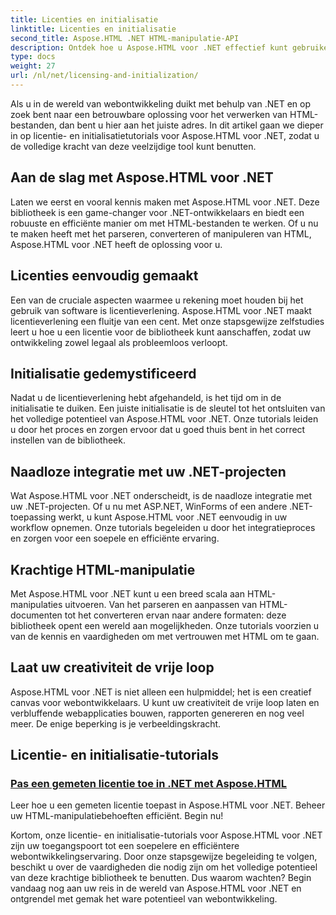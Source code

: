 ```yaml
---
title: Licenties en initialisatie
linktitle: Licenties en initialisatie
second_title: Aspose.HTML .NET HTML-manipulatie-API
description: Ontdek hoe u Aspose.HTML voor .NET effectief kunt gebruiken via onze uitgebreide licentie- en initialisatie-tutorials. Ontgrendel het volledige potentieel van deze tool.
type: docs
weight: 27
url: /nl/net/licensing-and-initialization/
---
```


Als u in de wereld van webontwikkeling duikt met behulp van .NET en op zoek bent naar een betrouwbare oplossing voor het verwerken van HTML-bestanden, dan bent u hier aan het juiste adres. In dit artikel gaan we dieper in op licentie- en initialisatietutorials voor Aspose.HTML voor .NET, zodat u de volledige kracht van deze veelzijdige tool kunt benutten.

## Aan de slag met Aspose.HTML voor .NET

Laten we eerst en vooral kennis maken met Aspose.HTML voor .NET. Deze bibliotheek is een game-changer voor .NET-ontwikkelaars en biedt een robuuste en efficiënte manier om met HTML-bestanden te werken. Of u nu te maken heeft met het parseren, converteren of manipuleren van HTML, Aspose.HTML voor .NET heeft de oplossing voor u. 

## Licenties eenvoudig gemaakt

Een van de cruciale aspecten waarmee u rekening moet houden bij het gebruik van software is licentieverlening. Aspose.HTML voor .NET maakt licentieverlening een fluitje van een cent. Met onze stapsgewijze zelfstudies leert u hoe u een licentie voor de bibliotheek kunt aanschaffen, zodat uw ontwikkeling zowel legaal als probleemloos verloopt. 

## Initialisatie gedemystificeerd

Nadat u de licentieverlening hebt afgehandeld, is het tijd om in de initialisatie te duiken. Een juiste initialisatie is de sleutel tot het ontsluiten van het volledige potentieel van Aspose.HTML voor .NET. Onze tutorials leiden u door het proces en zorgen ervoor dat u goed thuis bent in het correct instellen van de bibliotheek. 

## Naadloze integratie met uw .NET-projecten

Wat Aspose.HTML voor .NET onderscheidt, is de naadloze integratie met uw .NET-projecten. Of u nu met ASP.NET, WinForms of een andere .NET-toepassing werkt, u kunt Aspose.HTML voor .NET eenvoudig in uw workflow opnemen. Onze tutorials begeleiden u door het integratieproces en zorgen voor een soepele en efficiënte ervaring.

## Krachtige HTML-manipulatie

Met Aspose.HTML voor .NET kunt u een breed scala aan HTML-manipulaties uitvoeren. Van het parseren en aanpassen van HTML-documenten tot het converteren ervan naar andere formaten: deze bibliotheek opent een wereld aan mogelijkheden. Onze tutorials voorzien u van de kennis en vaardigheden om met vertrouwen met HTML om te gaan.

## Laat uw creativiteit de vrije loop

Aspose.HTML voor .NET is niet alleen een hulpmiddel; het is een creatief canvas voor webontwikkelaars. U kunt uw creativiteit de vrije loop laten en verbluffende webapplicaties bouwen, rapporten genereren en nog veel meer. De enige beperking is je verbeeldingskracht.

## Licentie- en initialisatie-tutorials
### [Pas een gemeten licentie toe in .NET met Aspose.HTML](./apply-metered-license/)
Leer hoe u een gemeten licentie toepast in Aspose.HTML voor .NET. Beheer uw HTML-manipulatiebehoeften efficiënt. Begin nu!

Kortom, onze licentie- en initialisatie-tutorials voor Aspose.HTML voor .NET zijn uw toegangspoort tot een soepelere en efficiëntere webontwikkelingservaring. Door onze stapsgewijze begeleiding te volgen, beschikt u over de vaardigheden die nodig zijn om het volledige potentieel van deze krachtige bibliotheek te benutten. Dus waarom wachten? Begin vandaag nog aan uw reis in de wereld van Aspose.HTML voor .NET en ontgrendel met gemak het ware potentieel van webontwikkeling.